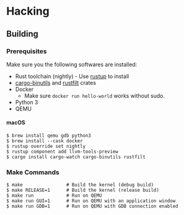 # Hacking

## Building

### Prerequisites
Make sure you the following softwares are installed:

- Rust toolchain (nightly) - Use [rustup](https://rustup.rs/) to install
- [cargo-binutils](https://crates.io/crates/cargo-binutils) and [rustfilt](https://crates.io/crates/rustfilt) crates
- Docker
  - Make sure `docker run hello-world` works without sudo.
- Python 3
- QEMU

#### macOS

```
$ brew install qemu gdb python3
$ brew install --cask docker
$ rustup override set nightly
$ rustup component add llvm-tools-preview
$ cargo install cargo-watch cargo-binutils rustfilt
```

### Make Commands

```
$ make                # Build the kernel (debug build)
$ make RELEASE=1      # Build the kernel (release build)
$ make run            # Run on QEMU
$ make run GUI=1      # Run on QEMU with an application window
$ make run GDB=1      # Run on QEMU with GDB connection enabled
```
